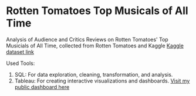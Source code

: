 # Rotten Tomatoes Top Musicals of All Time
Analysis of Audience and Critics Reviews on Rotten Tomatoes' Top Musicials of All Time, collected from Rotten Tomatoes and Kaggle
[Kaggle dataset link](https://www.kaggle.com/datasets/bwandowando/rotten-tomatoes-best-musicals-of-all-time) 

Used Tools:

1. SQL: For data exploration, cleaning, transformation, and analysis.
2. Tableau: For creating interactive visualizations and dashboards.
   [Visit my public dashboard here](https://public.tableau.com/views/RottenTomatoesMusicalsDataVisualization/RottenTomatoesMusicalsDataVisualization?:language=en-US&:sid=&:redirect=auth&:display_count=n&:origin=viz_share_link) 
